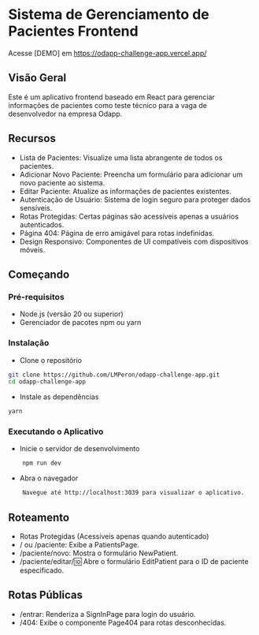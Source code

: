 # Sistema de Gerenciamento de Pacientes Frontend

Acesse [DEMO] em https://odapp-challenge-app.vercel.app/

## Visão Geral

Este é um aplicativo frontend baseado em React para gerenciar informações de pacientes como teste técnico para a vaga de desenvolvedor na empresa Odapp.

## Recursos

- Lista de Pacientes: Visualize uma lista abrangente de todos os pacientes.
- Adicionar Novo Paciente: Preencha um formulário para adicionar um novo paciente ao sistema.
- Editar Paciente: Atualize as informações de pacientes existentes.
- Autenticação de Usuário: Sistema de login seguro para proteger dados sensíveis.
- Rotas Protegidas: Certas páginas são acessíveis apenas a usuários autenticados.
- Página 404: Página de erro amigável para rotas indefinidas.
- Design Responsivo: Componentes de UI compatíveis com dispositivos móveis.

## Começando

### Pré-requisitos

- Node.js (versão 20 ou superior)
- Gerenciador de pacotes npm ou yarn

### Instalação

- Clone o repositório

```bash
git clone https://github.com/LMPeron/odapp-challenge-app.git
cd odapp-challenge-app
```

- Instale as dependências

```bash
yarn
```

### Executando o Aplicativo

- Inicie o servidor de desenvolvimento

```bash
    npm run dev
```

- Abra o navegador

```bash
    Navegue até http://localhost:3039 para visualizar o aplicativo.
```


## Roteamento

- Rotas Protegidas (Acessíveis apenas quando autenticado)
- / ou /paciente: Exibe a PatientsPage.
- /paciente/novo: Mostra o formulário NewPatient.
- /paciente/editar/:id: Abre o formulário EditPatient para o ID de paciente especificado.

## Rotas Públicas

- /entrar: Renderiza a SignInPage para login do usuário.
- /404: Exibe o componente Page404 para rotas desconhecidas.
